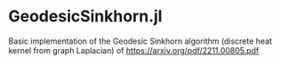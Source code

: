 # GeodesicSinkhorn.jl

Basic implementation of the Geodesic Sinkhorn algorithm (discrete heat kernel from graph Laplacian) of https://arxiv.org/pdf/2211.00805.pdf
